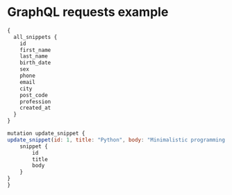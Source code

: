 # GraphQL requests example


``` javascript
{
  all_snippets {
    id
	first_name
    last_name
    birth_date
    sex
    phone
    email
    city
    post_code	
    profession
    created_at
  }
}
```

``` javascript
mutation update_snippet {
update_snippet(id: 1, title: "Python", body: "Minimalistic programming language."){
    snippet {
        id
        title
        body
    } 
}
}
```